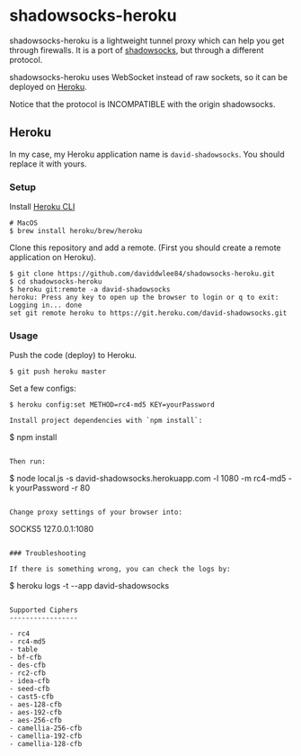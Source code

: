 shadowsocks-heroku
==================

shadowsocks-heroku is a lightweight tunnel proxy which can help you get through firewalls. It is a port of [shadowsocks](https://github.com/clowwindy/shadowsocks), but through a different protocol.

shadowsocks-heroku uses WebSocket instead of raw sockets, so it can be deployed on [Heroku](https://www.heroku.com/).

Notice that the protocol is INCOMPATIBLE with the origin shadowsocks.

Heroku
------

In my case, my Heroku application name is `david-shadowsocks`. You should replace it with yours.

### Setup

Install [Heroku CLI](https://devcenter.heroku.com/articles/heroku-cli)

```
# MacOS
$ brew install heroku/brew/heroku
```

Clone this repository and add a remote. (First you should create a remote application on Heroku).

```
$ git clone https://github.com/daviddwlee84/shadowsocks-heroku.git
$ cd shadowsocks-heroku
$ heroku git:remote -a david-shadowsocks
heroku: Press any key to open up the browser to login or q to exit:
Logging in... done
set git remote heroku to https://git.heroku.com/david-shadowsocks.git
```

### Usage

Push the code (deploy) to Heroku.

```
$ git push heroku master
```

Set a few configs:

```
$ heroku config:set METHOD=rc4-md5 KEY=yourPassword

Install project dependencies with `npm install`:

```
$ npm install
```

Then run:

```
$ node local.js -s david-shadowsocks.herokuapp.com -l 1080 -m rc4-md5 -k yourPassword -r 80
```

Change proxy settings of your browser into:

```
SOCKS5 127.0.0.1:1080
```

### Troubleshooting

If there is something wrong, you can check the logs by:

```
$ heroku logs -t --app david-shadowsocks
```

Supported Ciphers
-----------------

- rc4
- rc4-md5
- table
- bf-cfb
- des-cfb
- rc2-cfb
- idea-cfb
- seed-cfb
- cast5-cfb
- aes-128-cfb
- aes-192-cfb
- aes-256-cfb
- camellia-256-cfb
- camellia-192-cfb
- camellia-128-cfb

